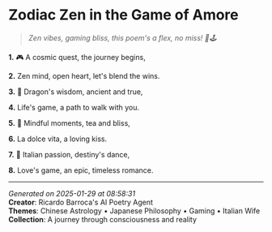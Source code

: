 # Zodiac Zen in the Game of Amore

> *Zen vibes, gaming bliss, this poem's a flex, no miss! 💫🕹️*

**1.** 🎮 A cosmic quest, the journey begins,


**2.** Zen mind, open heart, let's blend the wins.


**3.** 🐉 Dragon's wisdom, ancient and true,


**4.** Life's game, a path to walk with you.


**5.** 🍵 Mindful moments, tea and bliss,


**6.** La dolce vita, a loving kiss.


**7.** 💝 Italian passion, destiny's dance,


**8.** Love's game, an epic, timeless romance.



---

*Generated on 2025-01-29 at 08:58:31*  
**Creator**: Ricardo Barroca's AI Poetry Agent  
**Themes**: Chinese Astrology • Japanese Philosophy • Gaming • Italian Wife  
**Collection**: A journey through consciousness and reality